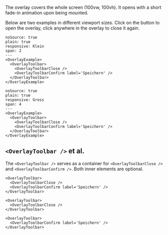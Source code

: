 The overlay covers the whole screen (100vw, 100vh). It opens with a short fade-in animation upon being mounted.

Below are two examples in different viewport sizes. Click on the button to open the overlay, click anywhere in the overlay to close it again.

```react
noSource: true
plain: true
responsive: Klein
span: 2
---
<OverlayExample>
  <OverlayToolbar>
    <OverlayToolbarClose />
    <OverlayToolbarConfirm label='Speichern' />
  </OverlayToolbar>
</OverlayExample>
```

```react
noSource: true
plain: true
responsive: Gross
span: 4
---
<OverlayExample>
  <OverlayToolbar>
    <OverlayToolbarClose />
    <OverlayToolbarConfirm label='Speichern' />
  </OverlayToolbar>
</OverlayExample>
```

## `<OverlayToolbar />` et al.

The `<OverlayToolbar />` serves as a container for `<OverlayToolbarClose />` and `<OverlayToolbarConfirm />`. Both inner elements are optional.

```react|noSource,plain,span-2
<OverlayToolbar>
  <OverlayToolbarClose />
  <OverlayToolbarConfirm label='Speichern' />
</OverlayToolbar>
```
```react|noSource,plain,span-2
<OverlayToolbar>
  <OverlayToolbarClose />
</OverlayToolbar>
```
```react|noSource,plain,span-2
<OverlayToolbar>
  <OverlayToolbarConfirm label='Speichern' />
</OverlayToolbar>
```
